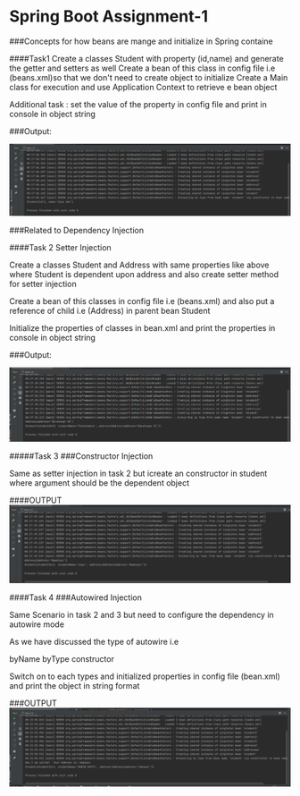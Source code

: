 # Spring Boot Assignment-1

###Concepts for how beans are mange and initialize in Spring containe

####Task1
Create a classes Student with property (id,name) and generate the getter and setters as well
Create a bean of this class in config file i.e (beans.xml)so that we don't need to create object to initialize
Create a Main class for execution and use Application Context to retrieve e bean object

Additional task : set the value of the property in config file and print in console in object string

###Output:

![Task1](output/task1.PNG "output1")


###Related to Dependency Injection

####Task 2
Setter Injection

Create a classes Student and Address with same properties like above where Student is dependent upon address and also create setter method for setter injection

Create a bean of this classes  in config file i.e (beans.xml) and also put a reference of child i.e (Address) in parent bean Student

Initialize the properties of classes in bean.xml and print the properties in console  in object string

###Output:

![Task2](output/task2.PNG "output2")


#####Task 3
###Constructor Injection

Same as setter injection in task 2 but icreate an constructor in student where argument should be the dependent object

####OUTPUT
![Task3](output/task3.PNG "output3")



####Task 4
###Autowired Injection

Same Scenario in task 2 and 3 but need to configure the dependency in autowire mode

As we have discussed the type of autowire i.e

byName
byType
constructor

Switch on to each types and initialized properties in config file (bean.xml) and print the object in string format

###OUTPUT
![Task4](output/task4.PNG "output4")
